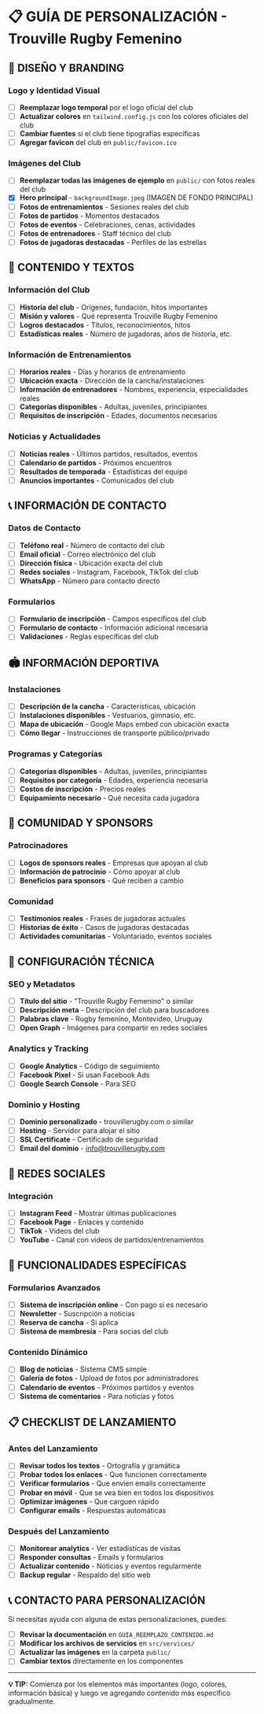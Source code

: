 # 📋 GUÍA DE PERSONALIZACIÓN - Trouville Rugby Femenino

## 🎨 **DISEÑO Y BRANDING**

### Logo y Identidad Visual
- [ ] **Reemplazar logo temporal** por el logo oficial del club
- [ ] **Actualizar colores** en `tailwind.config.js` con los colores oficiales del club
- [ ] **Cambiar fuentes** si el club tiene tipografías específicas
- [ ] **Agregar favicon** del club en `public/favicon.ico`

### Imágenes del Club
- [ ] **Reemplazar todas las imágenes de ejemplo** en `public/` con fotos reales del club
- [x] **Hero principal** - `backgroundImage.jpeg` (IMAGEN DE FONDO PRINCIPAL)
- [ ] **Fotos de entrenamientos** - Sesiones reales del club
- [ ] **Fotos de partidos** - Momentos destacados
- [ ] **Fotos de eventos** - Celebraciones, cenas, actividades
- [ ] **Fotos de entrenadores** - Staff técnico del club
- [ ] **Fotos de jugadoras destacadas** - Perfiles de las estrellas

## 📝 **CONTENIDO Y TEXTOS**

### Información del Club
- [ ] **Historia del club** - Orígenes, fundación, hitos importantes
- [ ] **Misión y valores** - Qué representa Trouville Rugby Femenino
- [ ] **Logros destacados** - Títulos, reconocimientos, hitos
- [ ] **Estadísticas reales** - Número de jugadoras, años de historia, etc.

### Información de Entrenamientos
- [ ] **Horarios reales** - Días y horarios de entrenamiento
- [ ] **Ubicación exacta** - Dirección de la cancha/instalaciones
- [ ] **Información de entrenadores** - Nombres, experiencia, especialidades reales
- [ ] **Categorías disponibles** - Adultas, juveniles, principiantes
- [ ] **Requisitos de inscripción** - Edades, documentos necesarios

### Noticias y Actualidades
- [ ] **Noticias reales** - Últimos partidos, resultados, eventos
- [ ] **Calendario de partidos** - Próximos encuentros
- [ ] **Resultados de temporada** - Estadísticas del equipo
- [ ] **Anuncios importantes** - Comunicados del club

## 📞 **INFORMACIÓN DE CONTACTO**

### Datos de Contacto
- [ ] **Teléfono real** - Número de contacto del club
- [ ] **Email oficial** - Correo electrónico del club
- [ ] **Dirección física** - Ubicación exacta del club
- [ ] **Redes sociales** - Instagram, Facebook, TikTok del club
- [ ] **WhatsApp** - Número para contacto directo

### Formularios
- [ ] **Formulario de inscripción** - Campos específicos del club
- [ ] **Formulario de contacto** - Información adicional necesaria
- [ ] **Validaciones** - Reglas específicas del club

## 🏟️ **INFORMACIÓN DEPORTIVA**

### Instalaciones
- [ ] **Descripción de la cancha** - Características, ubicación
- [ ] **Instalaciones disponibles** - Vestuarios, gimnasio, etc.
- [ ] **Mapa de ubicación** - Google Maps embed con ubicación exacta
- [ ] **Cómo llegar** - Instrucciones de transporte público/privado

### Programas y Categorías
- [ ] **Categorías disponibles** - Adultas, juveniles, principiantes
- [ ] **Requisitos por categoría** - Edades, experiencia necesaria
- [ ] **Costos de inscripción** - Precios reales
- [ ] **Equipamiento necesario** - Qué necesita cada jugadora

## 👥 **COMUNIDAD Y SPONSORS**

### Patrocinadores
- [ ] **Logos de sponsors reales** - Empresas que apoyan al club
- [ ] **Información de patrocinio** - Cómo apoyar al club
- [ ] **Beneficios para sponsors** - Qué reciben a cambio

### Comunidad
- [ ] **Testimonios reales** - Frases de jugadoras actuales
- [ ] **Historias de éxito** - Casos de jugadoras destacadas
- [ ] **Actividades comunitarias** - Voluntariado, eventos sociales

## 🔧 **CONFIGURACIÓN TÉCNICA**

### SEO y Metadatos
- [ ] **Título del sitio** - "Trouville Rugby Femenino" o similar
- [ ] **Descripción meta** - Descripción del club para buscadores
- [ ] **Palabras clave** - Rugby femenino, Montevideo, Uruguay
- [ ] **Open Graph** - Imágenes para compartir en redes sociales

### Analytics y Tracking
- [ ] **Google Analytics** - Código de seguimiento
- [ ] **Facebook Pixel** - Si usan Facebook Ads
- [ ] **Google Search Console** - Para SEO

### Dominio y Hosting
- [ ] **Dominio personalizado** - trouvillerugby.com o similar
- [ ] **Hosting** - Servidor para alojar el sitio
- [ ] **SSL Certificate** - Certificado de seguridad
- [ ] **Email del dominio** - info@trouvillerugby.com

## 📱 **REDES SOCIALES**

### Integración
- [ ] **Instagram Feed** - Mostrar últimas publicaciones
- [ ] **Facebook Page** - Enlaces y contenido
- [ ] **TikTok** - Videos del club
- [ ] **YouTube** - Canal con videos de partidos/entrenamientos

## 🎯 **FUNCIONALIDADES ESPECÍFICAS**

### Formularios Avanzados
- [ ] **Sistema de inscripción online** - Con pago si es necesario
- [ ] **Newsletter** - Suscripción a noticias
- [ ] **Reserva de cancha** - Si aplica
- [ ] **Sistema de membresía** - Para socias del club

### Contenido Dinámico
- [ ] **Blog de noticias** - Sistema CMS simple
- [ ] **Galería de fotos** - Upload de fotos por administradores
- [ ] **Calendario de eventos** - Próximos partidos y eventos
- [ ] **Sistema de comentarios** - Para noticias y fotos

## 📋 **CHECKLIST DE LANZAMIENTO**

### Antes del Lanzamiento
- [ ] **Revisar todos los textos** - Ortografía y gramática
- [ ] **Probar todos los enlaces** - Que funcionen correctamente
- [ ] **Verificar formularios** - Que envíen emails correctamente
- [ ] **Probar en móvil** - Que se vea bien en todos los dispositivos
- [ ] **Optimizar imágenes** - Que carguen rápido
- [ ] **Configurar emails** - Respuestas automáticas

### Después del Lanzamiento
- [ ] **Monitorear analytics** - Ver estadísticas de visitas
- [ ] **Responder consultas** - Emails y formularios
- [ ] **Actualizar contenido** - Noticias y eventos regularmente
- [ ] **Backup regular** - Respaldo del sitio web

## 📞 **CONTACTO PARA PERSONALIZACIÓN**

Si necesitas ayuda con alguna de estas personalizaciones, puedes:
- [ ] **Revisar la documentación** en `GUIA_REEMPLAZO_CONTENIDO.md`
- [ ] **Modificar los archivos de servicios** en `src/services/`
- [ ] **Actualizar las imágenes** en la carpeta `public/`
- [ ] **Cambiar textos** directamente en los componentes

---

**💡 TIP:** Comienza por los elementos más importantes (logo, colores, información básica) y luego ve agregando contenido más específico gradualmente.
